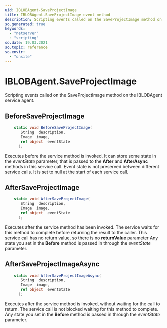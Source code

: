 ```yaml
---
uid: IBLOBAgent-SaveProjectImage
title: IBLOBAgent.SaveProjectImage event method
description: Scripting events called on the SaveProjectImage method on the IBLOBAgent service agent.
so.generated: true
keywords:
  - "netserver"
  - "scripting"
so.date: 19.03.2021
so.topic: reference
so.envir:
  - "onsite"
---
```

# IBLOBAgent.SaveProjectImage

Scripting events called on the <see cref='M:SuperOffice.CRM.Services.IBLOBAgent.SaveProjectImage'>SaveProjectImage</see> method on the <see cref='IBLOBAgent'>IBLOBAgent</see>  service agent.

## BeforeSaveProjectImage
```cs
    static void BeforeSaveProjectImage(
       String  description,
       Image  image,
       ref object  eventState
      );
```
Executes before the service method is invoked.
It can store some state in the *eventState* parameter, that is passed to the **After** and **AfterAsync** methods in this service call.
Event state is not preserved between different service calls. It is set to null at the start of each service call.
## AfterSaveProjectImage
```cs
    static void AfterSaveProjectImage(
       String  description,
       Image  image,
       ref object  eventState
      );
```
Executes after the service method has been invoked. The service waits for this method to complete before returning the result to the caller.
This service call has no return value, so there is no **returnValue** parameter
Any state you set in the **Before** method is passed in through the *eventState* parameter.
## AfterSaveProjectImageAsync
```cs
    static void AfterSaveProjectImageAsync(
       String  description,
       Image  image,
       ref object  eventState
      );
```
Executes after the service method is invoked, without waiting for the call to return.
The service call is not blocked waiting for this method to complete.
Any state you set in the **Before** method is passed in through the *eventState* parameter.

